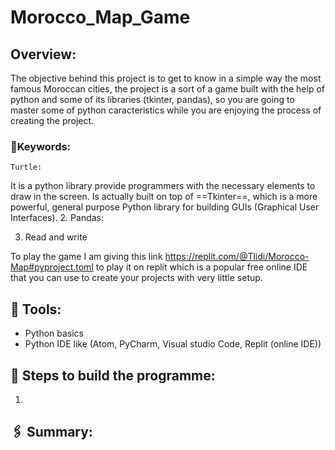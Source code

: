 # Morocco_Map_Game
## Overview:
The objective behind this project is to get to know in a simple way the most famous Moroccan cities, the project is a sort of a game built with the help of python and some of its libraries (tkinter, pandas), so you are going to master some of python caracteristics while you are enjoying the process of creating the project. 
### 📌Keywords:
	Turtle:
It is a python library provide programmers with the necessary elements to draw in the screen. Is actually built on top of ==Tkinter==, which is a more powerful, general purpose Python library for building GUIs (Graphical User Interfaces).
2. Pandas:

3. Read and write

To play the game I am giving this link https://replit.com/@Tlidi/Morocco-Map#pyproject.toml to play it on replit which is a popular free online IDE that you can use to create your projects with very little setup.

## 🔧 Tools:
- Python basics
- Python IDE like (Atom, PyCharm, Visual studio Code, Replit (online IDE))

## 📜 Steps to build the programme:
1. 
## 🖇️ Summary:




